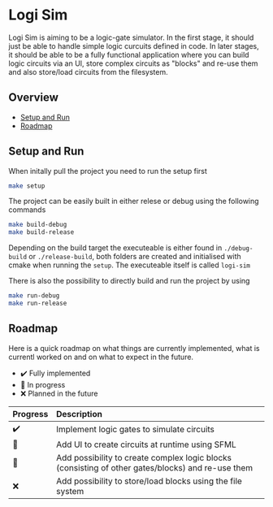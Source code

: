 # Logi Sim

Logi Sim is aiming to be a logic-gate simulator. In the first stage, it should just be able to handle simple logic curcuits defined in code. In later stages, it should be able to be a fully functional application where you can build logic circuits via an UI, store complex circuits as "blocks" and re-use them and also store/load circuits from the filesystem.

## Overview
- [Setup and Run](#setup-and-run)
- [Roadmap](#roadmap)

## Setup and Run
When initally pull the project you need to run the setup first
```sh
make setup
```

The project can be easily built in either relese or debug using the following commands
```sh
make build-debug
make build-release
```
Depending on the build target the executeable is either found in `./debug-build` or `./release-build`, both folders are created and initialised with cmake when running the `setup`.
The executeable itself is called `logi-sim`

There is also the possibility to directly build and run the project by using
```sh
make run-debug
make run-release
```

## Roadmap
Here is a quick roadmap on what things are currently implemented, what is currentl worked on and on what to expect in the future.

- :heavy_check_mark:   Fully implemented
- :wrench:   In progress
- :x:   Planned in the future

|Progress|Description|
|:--|:--|
|:heavy_check_mark:|Implement logic gates to simulate circuits|
|:wrench:|Add UI to create circuits at runtime using SFML|
|:wrench:|Add possibility to create complex logic blocks (consisting of other gates/blocks) and re-use them|
|:x:|Add possibility to store/load blocks using the file system|
